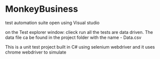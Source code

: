 # MonkeyBusiness
test automation suite
open using Visual studio

on the Test explorer window: clieck run all
the tests are data driven. The data file ca be found in the project folder with the name - Data.csv

This is a unit test project built in C# using selenium webdriver and it uses chrome webdriver to simulate
